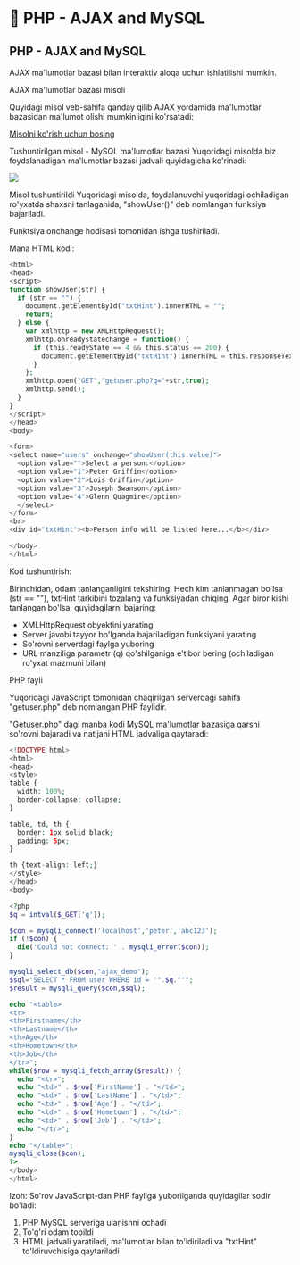 # 📔 PHP - AJAX and MySQL

## PHP - AJAX and MySQL

AJAX ma'lumotlar bazasi bilan interaktiv aloqa uchun ishlatilishi mumkin.

AJAX ma'lumotlar bazasi misoli

Quyidagi misol veb-sahifa qanday qilib AJAX yordamida ma'lumotlar bazasidan ma'lumot olishi mumkinligini ko'rsatadi:

<a href="https://www.w3schools.com/php/showphp.php?filename=demo_ajax_mysql">Misolni ko'rish uchun bosing</a>

Tushuntirilgan misol - MySQL ma'lumotlar bazasi
Yuqoridagi misolda biz foydalanadigan ma'lumotlar bazasi jadvali quyidagicha ko'rinadi:

<img src="/php/php27.png">


Misol tushuntirildi
Yuqoridagi misolda, foydalanuvchi yuqoridagi ochiladigan ro'yxatda shaxsni tanlaganida, "showUser()" deb nomlangan funksiya bajariladi.

Funktsiya onchange hodisasi tomonidan ishga tushiriladi.

Mana HTML kodi:

```php
<html>
<head>
<script>
function showUser(str) {
  if (str == "") {
    document.getElementById("txtHint").innerHTML = "";
    return;
  } else {
    var xmlhttp = new XMLHttpRequest();
    xmlhttp.onreadystatechange = function() {
      if (this.readyState == 4 && this.status == 200) {
        document.getElementById("txtHint").innerHTML = this.responseText;
      }
    };
    xmlhttp.open("GET","getuser.php?q="+str,true);
    xmlhttp.send();
  }
}
</script>
</head>
<body>

<form>
<select name="users" onchange="showUser(this.value)">
  <option value="">Select a person:</option>
  <option value="1">Peter Griffin</option>
  <option value="2">Lois Griffin</option>
  <option value="3">Joseph Swanson</option>
  <option value="4">Glenn Quagmire</option>
  </select>
</form>
<br>
<div id="txtHint"><b>Person info will be listed here...</b></div>

</body>
</html>
```

Kod tushuntirish:

Birinchidan, odam tanlanganligini tekshiring. Hech kim tanlanmagan bo'lsa (str == ""), txtHint tarkibini tozalang va funksiyadan chiqing. Agar biror kishi tanlangan bo'lsa, quyidagilarni bajaring:

- XMLHttpRequest obyektini yarating
- Server javobi tayyor bo'lganda bajariladigan funksiyani yarating
- So'rovni serverdagi faylga yuboring
- URL manziliga parametr (q) qo'shilganiga e'tibor bering (ochiladigan ro'yxat mazmuni bilan)

PHP fayli

Yuqoridagi JavaScript tomonidan chaqirilgan serverdagi sahifa "getuser.php" deb nomlangan PHP faylidir.

"Getuser.php" dagi manba kodi MySQL ma'lumotlar bazasiga qarshi so'rovni bajaradi va natijani HTML jadvaliga qaytaradi:

```php
<!DOCTYPE html>
<html>
<head>
<style>
table {
  width: 100%;
  border-collapse: collapse;
}

table, td, th {
  border: 1px solid black;
  padding: 5px;
}

th {text-align: left;}
</style>
</head>
<body>

<?php
$q = intval($_GET['q']);

$con = mysqli_connect('localhost','peter','abc123');
if (!$con) {
  die('Could not connect: ' . mysqli_error($con));
}

mysqli_select_db($con,"ajax_demo");
$sql="SELECT * FROM user WHERE id = '".$q."'";
$result = mysqli_query($con,$sql);

echo "<table>
<tr>
<th>Firstname</th>
<th>Lastname</th>
<th>Age</th>
<th>Hometown</th>
<th>Job</th>
</tr>";
while($row = mysqli_fetch_array($result)) {
  echo "<tr>";
  echo "<td>" . $row['FirstName'] . "</td>";
  echo "<td>" . $row['LastName'] . "</td>";
  echo "<td>" . $row['Age'] . "</td>";
  echo "<td>" . $row['Hometown'] . "</td>";
  echo "<td>" . $row['Job'] . "</td>";
  echo "</tr>";
}
echo "</table>";
mysqli_close($con);
?>
</body>
</html>
```

Izoh: So'rov JavaScript-dan PHP fayliga yuborilganda quyidagilar sodir bo'ladi:

1. PHP MySQL serveriga ulanishni ochadi
2. To'g'ri odam topildi
3. HTML jadvali yaratiladi, ma'lumotlar bilan to'ldiriladi va "txtHint" to'ldiruvchisiga qaytariladi



















